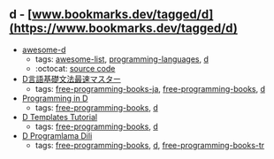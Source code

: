 d - [www.bookmarks.dev/tagged/d](https://www.bookmarks.dev/tagged/d)
---
* [awesome-d](https://github.com/zhaopuming/awesome-d#readme)
    * tags: [awesome-list](../tagged/awesome-list.md), [programming-languages](../tagged/programming-languages.md), [d](../tagged/d.md)
    * :octocat: [source code](https://github.com/zhaopuming/awesome-d#readme)
* [D言語基礎文法最速マスター](https://gist.github.com/repeatedly/2470712)
    * tags: [free-programming-books-ja](../tagged/free-programming-books-ja.md), [free-programming-books](../tagged/free-programming-books.md), [d](../tagged/d.md)
* [Programming in D](http://ddili.org/ders/d.en/)
    * tags: [free-programming-books](../tagged/free-programming-books.md), [d](../tagged/d.md)
* [D Templates Tutorial](https://github.com/PhilippeSigaud/D-templates-tutorial)
    * tags: [free-programming-books](../tagged/free-programming-books.md), [d](../tagged/d.md)
* [D Programlama Dili](http://ddili.org/ders/d/D_Programlama_Dili.pdf)
    * tags: [free-programming-books](../tagged/free-programming-books.md), [d](../tagged/d.md), [free-programming-books-tr](../tagged/free-programming-books-tr.md)
